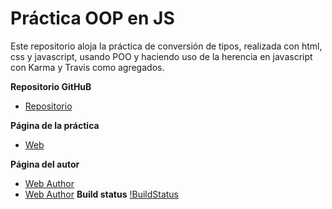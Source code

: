 # Práctica OOP en JS

Este repositorio aloja la práctica de conversión de tipos, realizada con html, css y javascript, usando POO y haciendo uso de la herencia en javascript con Karma y Travis como agregados.


**Repositorio GitHuB**

* [Repositorio](https://github.com/ULL-ESIT-GRADOII-PL/karma-y-travis-eduardo-y-javier/)

**Página de la práctica**

* [Web](http://ull-esit-gradoii-pl.github.io/karma-y-travis-eduardo-y-javier/)

**Página del autor**

* [Web Author](eduardobritosan.github.io)
* [Web Author](alu0100777758.github.io)
**Build status**
[!BuildStatus](https://travis-ci.org/alu0100777758/karma-y-travis-eduardo-y-javier.svg?branch=master)

